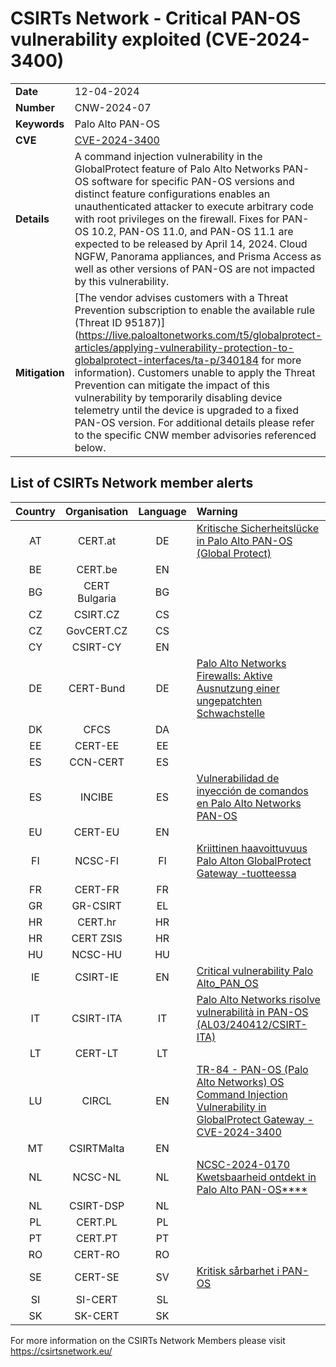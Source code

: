 # CSIRTs Network - Critical PAN-OS vulnerability exploited (CVE-2024-3400)
|   |   |
|---|---|
| **Date** | 12-04-2024 |
| **Number** | CNW-2024-07 | 
| **Keywords** | Palo Alto PAN-OS | 
| **CVE** | [CVE-2024-3400](https://security.paloaltonetworks.com/CVE-2024-3400) | 
| **Details** | A command injection vulnerability in the GlobalProtect feature of Palo Alto Networks PAN-OS software for specific PAN-OS versions and distinct feature configurations enables an unauthenticated attacker to execute arbitrary code with root privileges on the firewall. Fixes for PAN-OS 10.2, PAN-OS 11.0, and PAN-OS 11.1 are expected to be released by April 14, 2024. Cloud NGFW, Panorama appliances, and Prisma Access as well as other versions of PAN-OS are not impacted by this vulnerability.  |
| **Mitigation** | [The vendor advises customers with a Threat Prevention subscription to enable the available rule (Threat ID 95187)](https://live.paloaltonetworks.com/t5/globalprotect-articles/applying-vulnerability-protection-to-globalprotect-interfaces/ta-p/340184 for more information). Customers unable to apply the Threat Prevention can mitigate the impact of this vulnerability by temporarily disabling device telemetry until the device is upgraded to a fixed PAN-OS version. For additional details please refer to the specific CNW member advisories referenced below. |

## List of CSIRTs Network member alerts

| Country | Organisation | Language | Warning |
| :-----: | :----------: | :------: | :------ | 
| AT | CERT.at | DE | [Kritische Sicherheitslücke in Palo Alto PAN-OS (Global Protect) ](https://cert.at/de/warnungen/2024/4/palo-alto-cve-2024-3400) |
| BE | CERT.be | EN | |
| BG | CERT Bulgaria | BG | |
| CZ | CSIRT.CZ | CS | |
| CZ | GovCERT.CZ | CS | |
| CY | CSIRT-CY | EN | |
| DE | CERT-Bund | DE | [Palo Alto Networks Firewalls: Aktive Ausnutzung einer ungepatchten Schwachstelle](https://www.bsi.bund.de/SharedDocs/Cybersicherheitswarnungen/DE/2024/2024-231856-1032) |
| DK | CFCS | DA | |
| EE | CERT-EE | EE | |
| ES | CCN-CERT | ES | |
| ES | INCIBE | ES | [Vulnerabilidad de inyección de comandos en Palo Alto Networks PAN-OS](https://www.incibe.es/incibe-cert/alerta-temprana/avisos/vulnerabilidad-de-inyeccion-de-comandos-en-palo-alto-networks-pan-os) |
| EU | CERT-EU | EN | |
| FI | NCSC-FI | FI | [Kriittinen haavoittuvuus Palo Alton GlobalProtect Gateway -tuotteessa](https://www.kyberturvallisuuskeskus.fi/fi/haavoittuvuus_12/2024) |
| FR | CERT-FR | FR | |
| GR | GR-CSIRT | EL | |
| HR | CERT.hr | HR | |
| HR | CERT ZSIS | HR | |
| HU | NCSC-HU | HU | |
| IE | CSIRT-IE | EN | [Critical vulnerability Palo Alto_PAN_OS](https://www.ncsc.gov.ie/pdfs/2404120137_Critical_vuln_Palo_Alto_PAN_OS.pdf) |
| IT | CSIRT-ITA | IT | [Palo Alto Networks risolve vulnerabilità in PAN-OS (AL03/240412/CSIRT-ITA)](https://www.csirt.gov.it/contenuti/palo-alto-networks-risolve-vulnerabilita-in-pan-os-al03-240412-csirt-ita) |
| LT | CERT-LT | LT | |
| LU | CIRCL | EN | [TR-84 - PAN-OS (Palo Alto Networks) OS Command Injection Vulnerability in GlobalProtect Gateway - CVE-2024-3400](https://www.circl.lu/pub/tr-84/) |
| MT | CSIRTMalta | EN | |
| NL | NCSC-NL | NL | [NCSC-2024-0170 Kwetsbaarheid ontdekt in Palo Alto PAN-OS****](https://advisories.ncsc.nl/advisory?id=NCSC-2024-0170) |
| NL | CSIRT-DSP | NL | |
| PL | CERT.PL | PL | |
| PT | CERT.PT | PT | |
| RO | CERT-RO | RO | |
| SE | CERT-SE | SV | [Kritisk sårbarhet i PAN-OS](https://www.cert.se/2024/04/kritisk-sarbarhet-i-pan-os.html) |
| SI | SI-CERT | SL | |
| SK | SK-CERT | SK | |

 

For more information on the CSIRTs Network Members please visit https://csirtsnetwork.eu/ 

